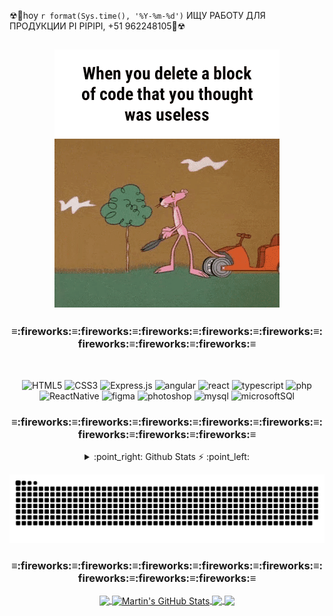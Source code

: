 ☢🚸hoy `r format(Sys.time(), '%Y-%m-%d')` ИЩУ РАБОТУ ДЛЯ ПРОДУКЦИИ PI PIPIPI, +51 962248105🚸☢
## <div align="center">![MC Technology](src/1.GIF)</div>
<div align="center">
<h3 align="center"><b>≡:fireworks:≡:fireworks:≡:fireworks:≡:fireworks:≡:fireworks:≡:fireworks:≡:fireworks:≡:fireworks:≡</b></h3>
</br>
  
![HTML5](https://img.shields.io/badge/-HTML5-black?style=flat-square&logo=html5&logoColor=white)
![CSS3](https://img.shields.io/badge/-CSS3-black?style=flat-square&logo=css3)
![Express.js](https://img.shields.io/badge/-Express-black?style=flat-square&logo=expressjs)
![angular](https://img.shields.io/badge/-angular-black?style=flat-square&logo=angular)
![react](https://img.shields.io/badge/-react-black?style=flat-square&logo=react)
![typescript](https://img.shields.io/badge/-typescript-black?style=flat-square&logo=typescript)
![php](https://img.shields.io/badge/-php-black?style=flat-square&logo=php)
![ReactNative](https://img.shields.io/badge/-ReactNative-black?style=flat-square&logo=ReactNative)
![figma](https://img.shields.io/badge/-figma-black?style=flat-square&logo=figma)
![photoshop](https://img.shields.io/badge/-photoshop-black?style=flat-square&logo=photoshop)
![mysql](https://img.shields.io/badge/-mysql-black?style=flat-square&logo=mysql)
![microsoftSQl](https://img.shields.io/badge/-microsoftSQl-black?style=flat-square&logo=microsoftSQl)

<h3 align="center"><b>≡:fireworks:≡:fireworks:≡:fireworks:≡:fireworks:≡:fireworks:≡:fireworks:≡:fireworks:≡:fireworks:≡</b></h3>
<details>
    <summary> :point_right: Github Stats ⚡ :point_left: </summary>
<div align="center" >
  <a href="https://github.com/conchatuperrofrito">
    <a href="https://github.com/conchatuperrofrito/conchatuperrofrito">
  <img align="center" src="https://github-readme-stats.vercel.app/api/top-langs/?username=conchatuperrofrito&hide=java,html,tex&title_color=ffffff&text_color=c9cacc&icon_color=2bbc8a&bg_color=1d1f21&langs_count=3" />
</a>
<a href="https://github.com/conchatuperrofrito/conchatuperrofrito">
  <img align="center" src="https://github-readme-stats.vercel.app/api?username=conchatuperrofrito&show_icons=true&line_height=27&count_private=true&title_color=ffffff&text_color=c9cacc&icon_color=2bbc8a&bg_color=1d1f21" alt="Martin's GitHub Stats" />
</a>

<a href="https://github.com/MartinHeinz/python-project-blueprint">
  <img align="center" src="https://github-readme-stats.vercel.app/api/pin/?username=MartinHeinz&repo=python-project-blueprint&title_color=ffffff&text_color=c9cacc&icon_color=2bbc8a&bg_color=1d1f21" />
</a>


<a href="https://github.com/MartinHeinz/go-project-blueprint">
  <img align="center" src="https://github-readme-stats.vercel.app/api/pin/?username=MartinHeinz&repo=go-project-blueprint&title_color=ffffff&text_color=c9cacc&icon_color=2bbc8a&bg_color=1d1f21" />
</a>    


   

</div>
</details>

![Snake animation](src/serpiente.svg)


<h3 align="center"><b>≡:fireworks:≡:fireworks:≡:fireworks:≡:fireworks:≡:fireworks:≡:fireworks:≡:fireworks:≡:fireworks:≡</b></h3>



<div align="center" >
  <a href="https://github.com/conchatuperrofrito">
    <a href="https://github.com/conchatuperrofrito/conchatuperrofrito">
  <img align="center" src="https://github-readme-stats.vercel.app/api/top-langs/?username=conchatuperrofrito&hide=java,html,tex&title_color=ffffff&text_color=c9cacc&icon_color=2bbc8a&bg_color=1d1f21&langs_count=3" />
</a>
<a href="https://github.com/conchatuperrofrito/conchatuperrofrito">
  <img align="center" src="https://github-readme-stats.vercel.app/api?username=conchatuperrofrito&show_icons=true&line_height=27&count_private=true&title_color=ffffff&text_color=c9cacc&icon_color=2bbc8a&bg_color=1d1f21" alt="Martin's GitHub Stats" />
</a>

<a href="https://github.com/MartinHeinz/python-project-blueprint">
  <img align="center" src="https://github-readme-stats.vercel.app/api/pin/?username=MartinHeinz&repo=python-project-blueprint&title_color=ffffff&text_color=c9cacc&icon_color=2bbc8a&bg_color=1d1f21" />
</a>


<a href="https://github.com/MartinHeinz/go-project-blueprint">
  <img align="center" src="https://github-readme-stats.vercel.app/api/pin/?username=MartinHeinz&repo=go-project-blueprint&title_color=ffffff&text_color=c9cacc&icon_color=2bbc8a&bg_color=1d1f21" />
</a>    


   

</div>


